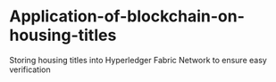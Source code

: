 # Application-of-blockchain-on-housing-titles
Storing housing titles into Hyperledger Fabric Network to ensure easy verification
